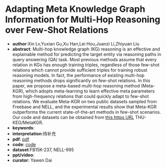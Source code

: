 # Adapting Meta Knowledge Graph Information for Multi-Hop Reasoning over Few-Shot Relations

- **author**:Xin Lv,Yuxian Gu,Xu Han,Lei Hou,Juanzi Li,Zhiyuan Liu
- **abstract**: Multi-hop knowledge graph (KG) reasoning is an effective and explainable method for predicting the target entity via reasoning paths in query answering (QA) task. Most previous methods assume that every relation in KGs has enough training triples, regardless of those few-shot relations which cannot provide sufficient triples for training robust reasoning models. In fact, the performance of existing multi-hop reasoning methods drops significantly on few-shot relations. In this paper, we propose a meta-based multi-hop reasoning method (Meta-KGR), which adopts meta-learning to learn effective meta parameters from high-frequency relations that could quickly adapt to few-shot relations. We evaluate Meta-KGR on two public datasets sampled from Freebase and NELL, and the experimental results show that Meta-KGR outperforms the current state-of-the-art methods in few-shot scenarios. Our code and datasets can be obtained from [this https URL](https://github.com/) THU-KEG/MetaKGR. 
- **keywords**:
- **interpretation**:待补充
- **pdf**: [pdf](https://arxiv.org/pdf/1908.11513)
- **code**: [code](https://github.com/THU-KEG/MetaKGR)
- **dataset**:FB15K-237, NELL-995
- **ppt/video**:
- **curator**: Yawen Dai